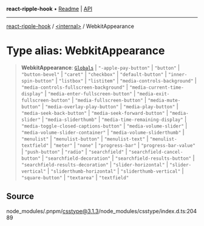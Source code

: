 **react-ripple-hook** • [Readme](../../README.md) \| [API](../../globals.md)

---

[react-ripple-hook](../../README.md) / [\<internal\>](../README.md) / WebkitAppearance

# Type alias: WebkitAppearance

> **WebkitAppearance**: [`Globals`](Globals.md) \| `"-apple-pay-button"` \| `"button"` \| `"button-bevel"` \| `"caret"` \| `"checkbox"` \| `"default-button"` \| `"inner-spin-button"` \| `"listbox"` \| `"listitem"` \| `"media-controls-background"` \| `"media-controls-fullscreen-background"` \| `"media-current-time-display"` \| `"media-enter-fullscreen-button"` \| `"media-exit-fullscreen-button"` \| `"media-fullscreen-button"` \| `"media-mute-button"` \| `"media-overlay-play-button"` \| `"media-play-button"` \| `"media-seek-back-button"` \| `"media-seek-forward-button"` \| `"media-slider"` \| `"media-sliderthumb"` \| `"media-time-remaining-display"` \| `"media-toggle-closed-captions-button"` \| `"media-volume-slider"` \| `"media-volume-slider-container"` \| `"media-volume-sliderthumb"` \| `"menulist"` \| `"menulist-button"` \| `"menulist-text"` \| `"menulist-textfield"` \| `"meter"` \| `"none"` \| `"progress-bar"` \| `"progress-bar-value"` \| `"push-button"` \| `"radio"` \| `"searchfield"` \| `"searchfield-cancel-button"` \| `"searchfield-decoration"` \| `"searchfield-results-button"` \| `"searchfield-results-decoration"` \| `"slider-horizontal"` \| `"slider-vertical"` \| `"sliderthumb-horizontal"` \| `"sliderthumb-vertical"` \| `"square-button"` \| `"textarea"` \| `"textfield"`

## Source

node_modules/.pnpm/csstype@3.1.3/node_modules/csstype/index.d.ts:20489
